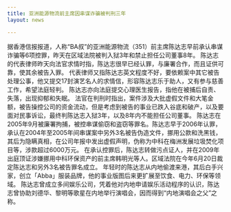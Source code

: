 ```yaml
---
title: 亚洲能源物流前主席因串谋诈骗被判刑三年
layout: news

---
```


据香港信报报道，人称“BA叔”的亚洲能源物流（351）前主席陈达志早前承认串谋诈骗等6项控罪，昨天在区域法院被判入狱3年和禁止担任公司董事8年。
陈达志的代表律师昨天向法官求情时指，陈达志很早已经认罪，与廉署合作，而且证供可靠，使其余被告入罪。
代表律师又指陈达志英文程度不好，要依赖案中其它被告处理公事，他又提交17封演艺名人的求情信，形容陈达志乐于助人，又有参与慈善工作，希望法庭轻判。
陈达志亦向法庭提交心理医生报告，指他在被捕后自责、失落，出现抑郁和失眠。
法官在判刑时指出，案件涉及大批虚假文件和大笔金额，被告操控公司的资金流动，但是考虑到被告的事业已跌入谷底和破产，以及要面对民事诉讼，最终判陈达志入狱3年，以及8年内不能担任公司董事。
陈达志在2005年9月被廉署拘捕，被控串谋偷窃和盗窃等罪名。陈达志早于2006年认罪，承认在2004年至2005年间串谋案中另外3名被告伪造文件，挪用公款和洗黑钱，其后为隐瞒真相，在公司年报中发出虚假声明，伪称为中科在梅洲发展垃圾焚化项目等，涉款超过6000万元。
在承认控罪后，陈达志转做污点证人，并在2009年出庭顶证涉嫌挪用中科环保资产的前主席韩明光等人。区域法院在今年6月20日裁定陈达志和另外3名被告罪名成立。
年轻时的陈达志从内地偷渡来港，其后白手兴家，创立「Abba」服装品牌，他的事业版图后来更扩展至饮食、电力、环保等领域。
陈达志曾成立多间娱乐公司，凭着他对内地申请娱乐活动程序的认识，陈达志曾协助刘德华、黎明等歌星在内地举行演唱会，因而得到“内地演唱会之父”之称。